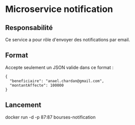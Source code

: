 # Microservice notification

## Responsabilité

Ce service a pour rôle d'envoyer des notifications par email.

## Format 

Accepte seulement un JSON valide dans ce format : 

```
{
  "beneficiaire": "anael.chardan@gmail.com",
  "montantAffecte": 100000
}
```

## Lancement

docker run -d -p 87:87 bourses-notification
